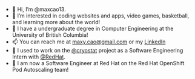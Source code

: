 - 👋 Hi, I’m @maxcao13.
- 👀 I’m interested in coding websites and apps, video games, basketball, and learning more about the world!
- 🌱 I have a undergraduate degree in Computer Engineering at the University of British Columbia!
- 📫 You can reach me at maxy.cao@gmail.com or my [LinkedIn](https://www.linkedin.com/in/max-cao-b58ab2134/)
- 🚀 I used to work on the [@cryostat](https://github.com/cryostatio) project as a Software Engineering Intern with [@RedHat](https://redhatofficial.github.io).
- 🎉 I am now a Software Engineer at Red Hat on the Red Hat OpenShift Pod Autoscaling team!
